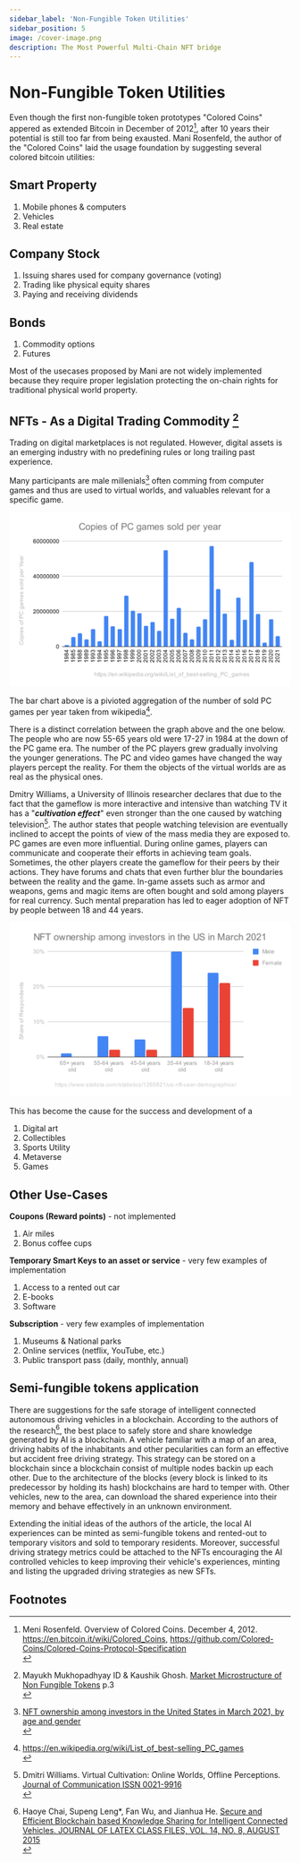 ```yaml
---
sidebar_label: 'Non-Fungible Token Utilities'
sidebar_position: 5
image: /cover-image.png
description: The Most Powerful Multi-Chain NFT bridge
---
```


# Non-Fungible Token Utilities

Even though the first non-fungible token prototypes "Colored Coins" appered as extended Bitcoin in December of 2012[^1], after 10 years their potential is still too far from being exausted. Mani Rosenfeld, the author of the "Colored Coins" laid the usage foundation by suggesting several colored bitcoin utilities:<br/>

## Smart Property
1. Mobile phones & computers
2. Vehicles
3. Real estate

## Company Stock
1. Issuing shares used for company governance (voting)
2. Trading like physical equity shares
3. Paying and receiving dividends<br/>

## Bonds
1. Commodity options
2. Futures

Most of the usecases proposed by Mani are not widely implemented because they require proper legislation protecting the on-chain rights for traditional physical world property. 

## NFTs - As a Digital Trading Commodity [^2]

Trading on digital marketplaces is not regulated. However, digital assets is an emerging industry with no predefining rules or long trailing past experience. 


Many participants are male millenials[^3] often comming from computer games and thus are used to virtual worlds, and valuables relevant for a specific game.

![PC Game Copies Sold](../../static/assets/Copies_of_PC_games_sold_per_year.svg)

The bar chart above is a pivioted aggregation of the number of sold PC games per year taken from wikipedia[^4].

There is a distinct correlation between the graph above and the one below. The people who are now 55-65 years old were 17-27 in 1984 at the down of the PC game era. The number of the PC players grew gradually involving the younger generations. The PC and video games have changed the way players percept the reality. For them the objects of the virtual worlds are as real as the physical ones.

Dmitry Williams, a University of Illinois researcher declares that due to the fact that the gameflow is more interactive and intensive than watching TV it has a "***cultivation effect***" even stronger than the one caused by watching television[^5]. The author states that people watching television are eventually inclined to accept the points of view of the mass media they are exposed to. PC games are even more influential. During online games, players can communicate and cooperate their efforts in achieving team goals. Sometimes, the other players create the gameflow for their peers by their actions. They have forums and chats that even further blur the boundaries between the reality and the game. In-game assets such as armor and weapons, gems and magic items are often bought and sold among players for real currency. Such mental preparation has led to eager adoption of NFT by people between 18 and 44 years.

![NFT Investors US Mar 2021](../../static/assets/NFT_ownership_among_investors_in_the_US_in_March_2021.svg)

This has become the cause for the success and development of a 

1. Digital art
2. Collectibles
3. Sports Utility
4. Metaverse
5. Games


## Other Use-Cases

**Coupons (Reward points)** - not implemented
1.  Air miles
2.  Bonus coffee cups

**Temporary Smart Keys to an asset or service** - very few examples of implementation
1. Access to a rented out car
2. E-books
3. Software

**Subscription** - very few examples of implementation
1. Museums & National parks
2. Online services (netflix, YouTube, etc.)
3. Public transport pass (daily, monthly, annual)

## Semi-fungible tokens application
There are suggestions for the safe storage of intelligent connected autonomous driving vehicles in a blockchain.  According to the authors of the research[^6], the best place to safely store and share knowledge generated by AI is a blockchain.  A vehicle familiar with a map of an area, driving habits of the inhabitants and other pecularities can form an effective but accident free driving strategy. This strategy can be stored on a blockchain since a blockchain consist of multiple nodes backin up each other. Due to the architecture of the blocks (every block is linked to its predecessor by holding its hash) blockchains are hard to temper with. Other vehicles, new to the area, can download the shared experience into their memory and behave effectively in an unknown environment. 

Extending the initial ideas of the authors of the article, the local AI experiences can be minted as semi-fungible tokens and rented-out to temporary visitors and sold to temporary residents. Moreover, successful driving strategy metrics could be attached to the NFTs encouraging the AI controlled vehicles to keep improving their vehicle's experiences, minting and listing the upgraded driving strategies as new SFTs.

## Footnotes

[^1]: Meni Rosenfeld. Overview of Colored Coins. December 4, 2012. https://en.bitcoin.it/wiki/Colored_Coins, https://github.com/Colored-Coins/Colored-Coins-Protocol-Specification <br/>
[^2]: Mayukh Mukhopadhyay ID & Kaushik Ghosh. [Market Microstructure of Non Fungible Tokens](https://arxiv.org/pdf/2112.03172.pdf) p.3<br/>
[^3]: [NFT ownership among investors in the United States in March 2021, by age and gender](https://statista.com/statistics/1265821/us-nft-user-demographics/)<br/>
[^4]: https://en.wikipedia.org/wiki/List_of_best-selling_PC_games <br/>
[^5]: Dmitri Williams. Virtual Cultivation: Online Worlds, Offline Perceptions. [Journal of Communication ISSN 0021-9916](https://www.researchgate.net/publication/249471380_Virtual_Cultivation_Online_Worlds_Offline_Perceptions)<br/>
[^6]: Haoye Chai, Supeng Leng*, Fan Wu, and Jianhua He. [Secure and Efficient Blockchain based Knowledge
Sharing for Intelligent Connected Vehicles. JOURNAL OF LATEX CLASS FILES, VOL. 14, NO. 8, AUGUST 2015](https://arxiv.org/pdf/2108.01598.pdf) <br/>